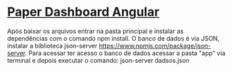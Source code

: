 # [Paper Dashboard Angular](https://www.creative-tim.com/product/paper-dashboard-angular)

Após baixar os arquivos entrar na pasta principal e instalar as dependências com o comando npm install.
O banco de dados é via JSON, instalar a biblioteca json-server https://www.npmjs.com/package/json-server.
Para acessar ter acesso o banco de dados acessar a pasta "app" via terminal e depois executar o comando: json-server dadsos.json

